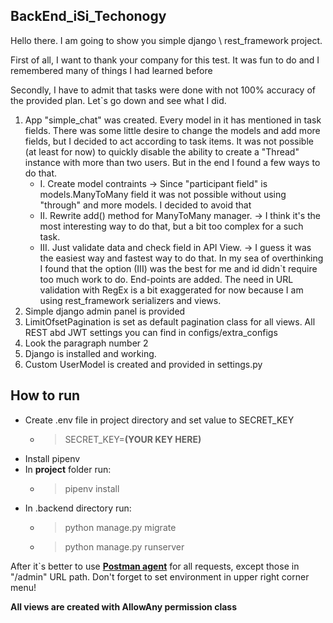 ## BackEnd_iSi_Techonogy

Hello there. I am going to show you simple django \ rest_framework project.

First of all, I want to thank your company for this test. It was fun to do
and I remembered many of things I had learned before

Secondly, I have to admit that tasks were done with not 100% accuracy of the provided plan.
Let`s go down and see what I did.


1. App "simple_chat" was created. Every model in it has mentioned in task fields. There was some
little desire to change the models and add more fields, but I decided to act according to task items.
It was not possible (at least for now) to quickly disable the ability to create a "Thread" instance with more than two users.
But in the end I found a few ways to do that. 
    - I. Create model contraints -> Since "participant field" is models.ManyToMany field it was not possible
    without using "through" and more models. I decided to avoid that 
    - II. Rewrite add() method for ManyToMany manager. -> I think it's the most interesting way to do that, but a bit too complex 
    for a such task.
    - III. Just validate data and check field in API View. -> I guess it was the easiest way and fastest way to do that.
In my sea of overthinking I found that the option (III) was the best for me and id didn`t require too much work to do. 
End-points are added.
The need in URL validation with RegEx is a bit exaggerated for now because I am using rest_framework serializers and
views.
2. Simple django admin panel is provided
3. LimitOfsetPagination is set as default pagination class for all views. All REST abd JWT settings you can find in configs/extra_configs
4. Look the paragraph number 2
5. Django is installed and working.
6. Custom UserModel is created and provided in settings.py

## **How to run**
- Create .env file in project directory and set value to SECRET_KEY
  - > SECRET_KEY=**(YOUR KEY HERE)**
- Install pipenv
- In **project** folder run:
  - > pipenv install  
- In .backend directory run:
  - > python manage.py migrate
  - > python manage.py runserver

After it`s better to use **[Postman agent](https://www.postman.com/devrro/workspace/testing/overview)**  for all requests, except those in "/admin" URL path.
Don't forget to set environment in upper right corner menu!


**All views are created with AllowAny permission class**
